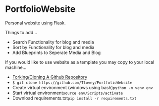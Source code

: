 # PortfolioWebsite
<p>Personal website using Flask.</p>
<p>Things to add...
<ul>
  <li>Search Functionality for blog and media</li>
  <li>Sort by Functionality for blog and media</li>
  <li>Add Blueprints to Seperate Media and Blog</li>
</ul>
If you would like to use website as a template you may copy to your local machine...
<ul>
  <li><a href="https://docs.github.com/en/get-started/quickstart/fork-a-repo">Forking/Cloning A Github Repository</a></li>
  <li><code>$ git clone https://github.com/Ttovey/PortfolioWebsite</code></li>
  <li>Create virtual environment (windows using bash)<code>python -m venv env</code></li>
  <li>Start virtual environment<code>source env/Scripts/activate</code></li>
  <li>Download requirements.txt<code>pip install -r requirements.txt</code></li>
</ul>
</p>

